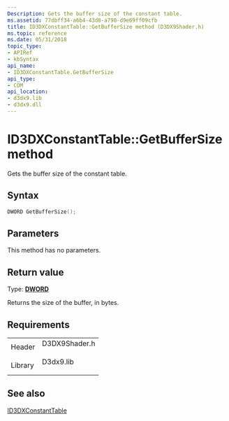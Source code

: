 ```yaml
---
Description: Gets the buffer size of the constant table.
ms.assetid: 77dbff34-a6b4-43d8-a790-d9e69ff09cfb
title: ID3DXConstantTable::GetBufferSize method (D3DX9Shader.h)
ms.topic: reference
ms.date: 05/31/2018
topic_type: 
- APIRef
- kbSyntax
api_name: 
- ID3DXConstantTable.GetBufferSize
api_type: 
- COM
api_location: 
- d3dx9.lib
- d3dx9.dll
---
```


# ID3DXConstantTable::GetBufferSize method

Gets the buffer size of the constant table.

## Syntax


```C++
DWORD GetBufferSize();
```



## Parameters

This method has no parameters.

## Return value

Type: **[**DWORD**](https://msdn.microsoft.com/library/Aa383751(v=VS.85).aspx)**

Returns the size of the buffer, in bytes.

## Requirements



|                    |                                                                                          |
|--------------------|------------------------------------------------------------------------------------------|
| Header<br/>  | <dl> <dt>D3DX9Shader.h</dt> </dl> |
| Library<br/> | <dl> <dt>D3dx9.lib</dt> </dl>     |



## See also

<dl> <dt>

[ID3DXConstantTable](id3dxconstanttable.md)
</dt> </dl>

 

 




